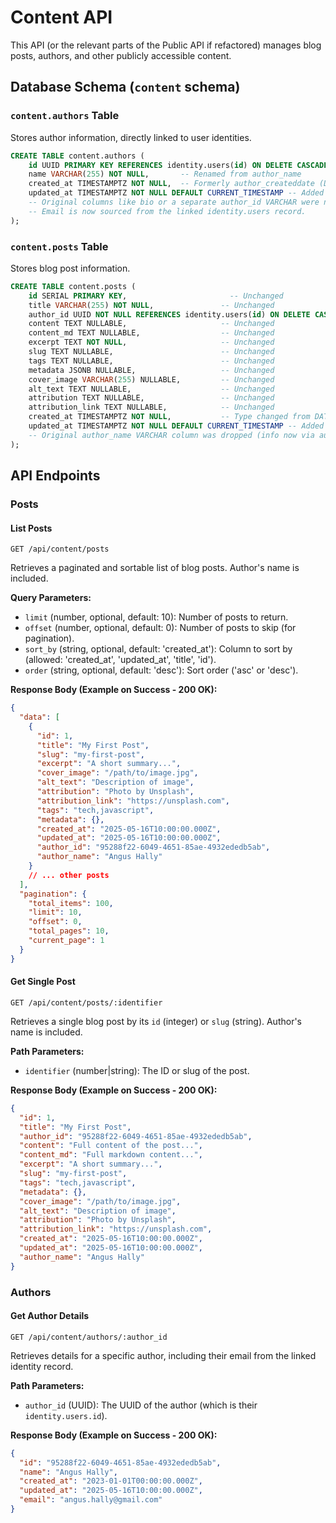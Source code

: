 # Content API

This API (or the relevant parts of the Public API if refactored) manages blog posts, authors, and other publicly accessible content.

## Database Schema (`content` schema)

### `content.authors` Table

Stores author information, directly linked to user identities.

```sql
CREATE TABLE content.authors (
    id UUID PRIMARY KEY REFERENCES identity.users(id) ON DELETE CASCADE,
    name VARCHAR(255) NOT NULL,       -- Renamed from author_name
    created_at TIMESTAMPTZ NOT NULL,  -- Formerly author_createddate (DATE), type changed
    updated_at TIMESTAMPTZ NOT NULL DEFAULT CURRENT_TIMESTAMP -- Added
    -- Original columns like bio or a separate author_id VARCHAR were not present in the final live public.authors schema before migration.
    -- Email is now sourced from the linked identity.users record.
);
```

### `content.posts` Table

Stores blog post information.

```sql
CREATE TABLE content.posts (
    id SERIAL PRIMARY KEY,                       -- Unchanged
    title VARCHAR(255) NOT NULL,               -- Unchanged
    author_id UUID NOT NULL REFERENCES identity.users(id) ON DELETE CASCADE, -- Changed from VARCHAR, now direct FK to identity.users
    content TEXT NULLABLE,                     -- Unchanged
    content_md TEXT NULLABLE,                  -- Unchanged
    excerpt TEXT NOT NULL,                     -- Unchanged
    slug TEXT NULLABLE,                        -- Unchanged
    tags TEXT NULLABLE,                        -- Unchanged
    metadata JSONB NULLABLE,                   -- Unchanged
    cover_image VARCHAR(255) NULLABLE,         -- Unchanged
    alt_text TEXT NULLABLE,                    -- Unchanged
    attribution TEXT NULLABLE,                 -- Unchanged
    attribution_link TEXT NULLABLE,            -- Unchanged
    created_at TIMESTAMPTZ NOT NULL,           -- Type changed from DATE
    updated_at TIMESTAMPTZ NOT NULL DEFAULT CURRENT_TIMESTAMP -- Added (or type changed if existed)
    -- Original author_name VARCHAR column was dropped (info now via author_id join to identity.users/content.authors).
);
```

## API Endpoints

### Posts

#### List Posts

```http
GET /api/content/posts
```

Retrieves a paginated and sortable list of blog posts. Author's name is included.

**Query Parameters:**
- `limit` (number, optional, default: 10): Number of posts to return.
- `offset` (number, optional, default: 0): Number of posts to skip (for pagination).
- `sort_by` (string, optional, default: 'created_at'): Column to sort by (allowed: 'created_at', 'updated_at', 'title', 'id').
- `order` (string, optional, default: 'desc'): Sort order ('asc' or 'desc').

**Response Body (Example on Success - 200 OK):**
```json
{
  "data": [
    {
      "id": 1,
      "title": "My First Post",
      "slug": "my-first-post",
      "excerpt": "A short summary...",
      "cover_image": "/path/to/image.jpg",
      "alt_text": "Description of image",
      "attribution": "Photo by Unsplash",
      "attribution_link": "https://unsplash.com",
      "tags": "tech,javascript",
      "metadata": {},
      "created_at": "2025-05-16T10:00:00.000Z",
      "updated_at": "2025-05-16T10:00:00.000Z",
      "author_id": "95288f22-6049-4651-85ae-4932ededb5ab",
      "author_name": "Angus Hally"
    }
    // ... other posts
  ],
  "pagination": {
    "total_items": 100,
    "limit": 10,
    "offset": 0,
    "total_pages": 10,
    "current_page": 1
  }
}
```

#### Get Single Post

```http
GET /api/content/posts/:identifier
```

Retrieves a single blog post by its `id` (integer) or `slug` (string). Author's name is included.

**Path Parameters:**
- `identifier` (number|string): The ID or slug of the post.

**Response Body (Example on Success - 200 OK):**
```json
{
  "id": 1,
  "title": "My First Post",
  "author_id": "95288f22-6049-4651-85ae-4932ededb5ab",
  "content": "Full content of the post...",
  "content_md": "Full markdown content...",
  "excerpt": "A short summary...",
  "slug": "my-first-post",
  "tags": "tech,javascript",
  "metadata": {},
  "cover_image": "/path/to/image.jpg",
  "alt_text": "Description of image",
  "attribution": "Photo by Unsplash",
  "attribution_link": "https://unsplash.com",
  "created_at": "2025-05-16T10:00:00.000Z",
  "updated_at": "2025-05-16T10:00:00.000Z",
  "author_name": "Angus Hally"
}
```

### Authors

#### Get Author Details

```http
GET /api/content/authors/:author_id
```

Retrieves details for a specific author, including their email from the linked identity record.

**Path Parameters:**
- `author_id` (UUID): The UUID of the author (which is their `identity.users.id`).

**Response Body (Example on Success - 200 OK):**
```json
{
  "id": "95288f22-6049-4651-85ae-4932ededb5ab",
  "name": "Angus Hally",
  "created_at": "2023-01-01T00:00:00.000Z", 
  "updated_at": "2025-05-16T10:00:00.000Z",
  "email": "angus.hally@gmail.com"
}
``` 